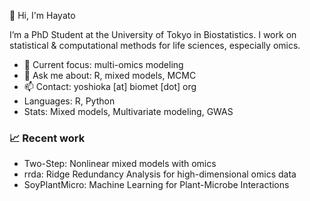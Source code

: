 👋 Hi, I'm Hayato

I’m a PhD Student at the University of Tokyo in Biostatistics.
I work on statistical & computational methods for life sciences, especially omics.

- 🔭 Current focus: multi-omics modeling
- 💬 Ask me about: R, mixed models, MCMC
- 📫 Contact: yoshioka [at] biomet [dot] org
- Languages: R, Python
- Stats: Mixed models, Multivariate modeling, GWAS

### 📈 Recent work
- Two-Step: Nonlinear mixed models with omics
- rrda: Ridge Redundancy Analysis for high-dimensional omics data
- SoyPlantMicro: Machine Learning for Plant-Microbe Interactions
